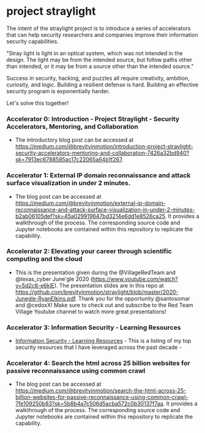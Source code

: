 # project straylight

The intent of the straylight project is to introduce a series of accelerators that can help security researchers and companies improve their information security capabilities. 

"Stray light is light in an optical system, which was not intended in the design. The light may be from the intended source, but follow paths other than intended, or it may be from a source other than the intended source."

Success in security, hacking, and puzzles all require creativity, ambition, curiosity, and logic. Building a resilient defense is hard. Building an effective security program is exponentially harder.

Let's solve this together!

### Accelerator 0: Introduction - Project Straylight - Security Accelerators, Mentoring, and Collaboration
* The introductory blog post can be accessed at https://medium.com/@brevityinmotion/introduction-project-straylight-security-accelerators-mentoring-and-collaboration-7426a32bd940?sk=7913ec6788585ac17c22065a64b1f267.

### Accelerator 1: External IP domain reconnaissance and attack surface visualization in under 2 minutes.
* The blog post can be accessed at https://medium.com/@brevityinmotion/external-ip-domain-reconnaissance-and-attack-surface-visualization-in-under-2-minutes-b2ab06105def?sk=45a029919647bd3214e6dd1e8526ca25. It provides a walkthrough of the process. The corresponding source code and Jupyter notebooks are contained within this repository to replicate the capability.

### Accelerator 2: Elevating your career through scientific computing and the cloud
* This is the presentation given during the @VillageRedTeam and @texas_cyber June'gle 2020 (https://www.youtube.com/watch?v=5d2c8-e6klE). The presentation slides are in this repo at https://github.com/brevityinmotion/straylight/blob/master/2020-Junegle-RyanElkins.pdf. Thank you for the opportunity @santosomar and @cedoxX! Make sure to check out and subscribe to the Red Team Village Youtube channel to watch more great presentations! 

### Accelerator 3: Information Security - Learning Resources
* [Information Security - Learning Resources](https://github.com/brevityinmotion/straylight/blob/master/resources.md) - This is a listing of my top security resources that I have leveraged across the past decade - 

### Accelerator 4: Search the html across 25 billion websites for passive reconnaissance using common crawl
* The blog post can be accessed at https://medium.com/@brevityinmotion/search-the-html-across-25-billion-websites-for-passive-reconnaissance-using-common-crawl-7fe109250b83?sk=5b8b4a7c506d5acba572c0b30137f7aa. It provides a walkthrough of the process. The corresponding source code and Jupyter notebooks are contained within this repository to replicate the capability.

